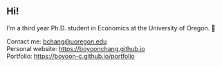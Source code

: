   
## Hi! 

I'm a third year Ph.D. student in Economics at the University of Oregon. :evergreen_tree:

Contact me: bchang@uoregon.edu\
Personal website: https://boyoonchang.github.io \
Portfolio: https://boyoon-c.github.io/portfolio

